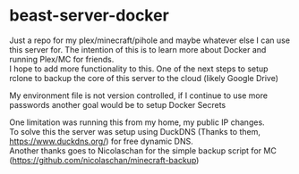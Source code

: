 # beast-server-docker
Just a repo for my plex/minecraft/pihole and maybe whatever else I can use this server for.
The intention of this is to learn more about Docker and running Plex/MC for friends.
<br>I hope to add more functionality to this. One of the next steps to setup rclone to backup the core of this server to the cloud (likely Google Drive)

My environment file is not version controlled, if I continue to use more passwords another goal would be to setup Docker Secrets


One limitation was running this from my home, my public IP changes. <br>To solve this the server was setup using DuckDNS (Thanks to them, https://www.duckdns.org/) for free dynamic DNS.
<br>Another thanks goes to Nicolaschan for the simple backup script for MC (https://github.com/nicolaschan/minecraft-backup)
